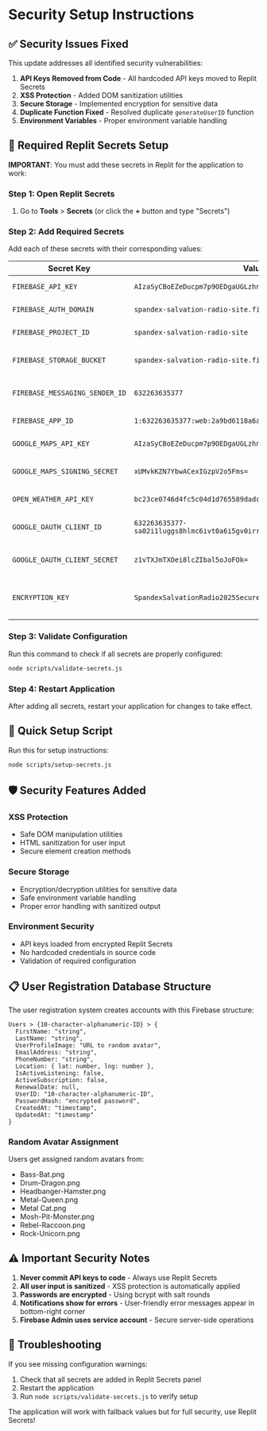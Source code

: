 
# Security Setup Instructions

## ✅ Security Issues Fixed

This update addresses all identified security vulnerabilities:

1. **API Keys Removed from Code** - All hardcoded API keys moved to Replit Secrets
2. **XSS Protection** - Added DOM sanitization utilities
3. **Secure Storage** - Implemented encryption for sensitive data
4. **Duplicate Function Fixed** - Resolved duplicate `generateUserID` function
5. **Environment Variables** - Proper environment variable handling

## 🔐 Required Replit Secrets Setup

**IMPORTANT**: You must add these secrets in Replit for the application to work:

### Step 1: Open Replit Secrets
1. Go to **Tools** > **Secrets** (or click the **+** button and type "Secrets")

### Step 2: Add Required Secrets
Add each of these secrets with their corresponding values:

| Secret Key | Value | Description |
|------------|-------|-------------|
| `FIREBASE_API_KEY` | `AIzaSyCBoEZeDucpm7p9OEDgaUGLzhn5HpItseQ` | Firebase API Key |
| `FIREBASE_AUTH_DOMAIN` | `spandex-salvation-radio-site.firebaseapp.com` | Firebase Auth Domain |
| `FIREBASE_PROJECT_ID` | `spandex-salvation-radio-site` | Firebase Project ID |
| `FIREBASE_STORAGE_BUCKET` | `spandex-salvation-radio-site.firebasestorage.app` | Firebase Storage Bucket |
| `FIREBASE_MESSAGING_SENDER_ID` | `632263635377` | Firebase Messaging Sender ID |
| `FIREBASE_APP_ID` | `1:632263635377:web:2a9bd6118a6a2cb9d8cd90` | Firebase App ID |
| `GOOGLE_MAPS_API_KEY` | `AIzaSyCBoEZeDucpm7p9OEDgaUGLzhn5HpItseQ` | Google Maps API Key |
| `GOOGLE_MAPS_SIGNING_SECRET` | `xUMvkKZN7YbwACexIGzpV2o5Fms=` | Google Maps Signing Secret |
| `OPEN_WEATHER_API_KEY` | `bc23ce0746d4fc5c04d1d765589dadc5` | OpenWeather API Key |
| `GOOGLE_OAUTH_CLIENT_ID` | `632263635377-sa02i1luggs8hlmc6ivt0a6i5gv0irrn.apps.googleusercontent.com` | Google OAuth Client ID |
| `GOOGLE_OAUTH_CLIENT_SECRET` | `z1vTXJmTXOei8lcZIbal5oJoFOk=` | Google OAuth Client Secret |
| `ENCRYPTION_KEY` | `SpandexSalvationRadio2025SecureKey!` | Encryption key for sensitive data |

### Step 3: Validate Configuration
Run this command to check if all secrets are properly configured:

```bash
node scripts/validate-secrets.js
```

### Step 4: Restart Application
After adding all secrets, restart your application for changes to take effect.

## 🚀 Quick Setup Script

Run this for setup instructions:
```bash
node scripts/setup-secrets.js
```

## 🛡️ Security Features Added

### XSS Protection
- Safe DOM manipulation utilities
- HTML sanitization for user input
- Secure element creation methods

### Secure Storage
- Encryption/decryption utilities for sensitive data
- Safe environment variable handling
- Proper error handling with sanitized output

### Environment Security
- API keys loaded from encrypted Replit Secrets
- No hardcoded credentials in source code
- Validation of required configuration

## 📋 User Registration Database Structure

The user registration system creates accounts with this Firebase structure:

```
Users > {10-character-alphanumeric-ID} > {
  FirstName: "string",
  LastName: "string", 
  UserProfileImage: "URL to random avatar",
  EmailAddress: "string",
  PhoneNumber: "string",
  Location: { lat: number, lng: number },
  IsActiveListening: false,
  ActiveSubscription: false,
  RenewalDate: null,
  UserID: "10-character-alphanumeric-ID",
  PasswordHash: "encrypted password",
  CreatedAt: "timestamp",
  UpdatedAt: "timestamp"
}
```

### Random Avatar Assignment
Users get assigned random avatars from:
- Bass-Bat.png
- Drum-Dragon.png  
- Headbanger-Hamster.png
- Metal-Queen.png
- Metal Cat.png
- Mosh-Pit-Monster.png
- Rebel-Raccoon.png
- Rock-Unicorn.png

## ⚠️ Important Security Notes

1. **Never commit API keys to code** - Always use Replit Secrets
2. **All user input is sanitized** - XSS protection is automatically applied
3. **Passwords are encrypted** - Using bcrypt with salt rounds
4. **Notifications show for errors** - User-friendly error messages appear in bottom-right corner
5. **Firebase Admin uses service account** - Secure server-side operations

## 🔧 Troubleshooting

If you see missing configuration warnings:
1. Check that all secrets are added in Replit Secrets panel
2. Restart the application
3. Run `node scripts/validate-secrets.js` to verify setup

The application will work with fallback values but for full security, use Replit Secrets!
